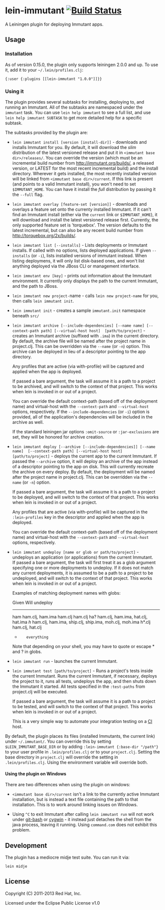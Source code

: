 # lein-immutant [![Build Status](https://secure.travis-ci.org/immutant/lein-immutant.png)](http://travis-ci.org/immutant/lein-immutant)

A Leiningen plugin for deploying Immutant apps.

## Usage

### Installation
    
As of version 0.15.0, the plugin only supports leiningen 2.0.0 and up.
To use it, add it to your `~/.lein/profiles.clj`:

    {:user {:plugins [[lein-immutant "1.0.0"]]}}
      
### Using it

The plugin provides several subtasks for installing, deploying to, and
running an Immutant. All of the subtasks are namespaced under the
`immutant` task. You can use `lein help immutant` to see a full list,
and use `lein help immutant SUBTASK` to get more detailed help for a 
specific subtask. 

The subtasks provided by the plugin are:

* `lein immutant install [version [install-dir]]` - downloads and
  installs Immutant for you. By default, it will download the *slim*
  distribution of the latest versioned release and put it in
  `<immutant base dir>/releases/`. You can override the version (which
  must be an incremental build number from
  http://immutant.org/builds/, a released version, or LATEST for
  the most recent incremental build) and the install
  directory. Wherever it gets installed, the most recently installed
  version will be linked from `<immutant base dir>/current`. If this link
  is present (and points to a valid Immutant install), you won't need
  to set `$IMMUTANT_HOME`. You can have it install the *full*
  distribution by passing it the `--full` flag.

* `lein immutant overlay [feature-set [version]]` - downloads and
  overlays a feature set onto the currenty installed Immutant. If it
  can't find an Immutant install (either via the `current` link or
  `$IMMUTANT_HOME`), it will download and install the latest
  versioned release first. Currently, the only supported feature set
  is 'torquebox'. The version defaults to the latest incremental, but
  can also be any recent build number from
  http://torquebox.org/2x/builds/.

* `lein immutant list [--installs]` - Lists deployments or Immutant
  installs. If called with no options, lists deployed applications. If
  given `--installs` (or `-i`), lists installed versions of immutant
  instead. When listing deploymens, it will only list disk-based ones,
  and won't list anything deployed via the JBoss CLI or management
  interface.

* `lein immutant env [key]` - prints out information about the
  Immutant environment. It currently only displays the path to the
  current Immutant, and the path to JBoss.
  
* `lein immutant new project-`name - calls `lein new project-name` for
   you, then calls `lein immutant init`.

* `lein immutant init` - creates a sample `immutant.init` namespace
  beneath `src/`
  
* `lein immutant archive [--include-dependencies] [--name name]
                         [--context-path path] [--virtual-host host] 
                         [path/to/project]` - 
  creates an Immutant archive (suffixed with `.ima`) in the current
  directory.  By default, the archive file will be named after the
  project name in project.clj.  This can be overridden via the
  `--name` (or `-n`) option.  This archive can be deployed in lieu of
  a descriptor pointing to the app directory. 

  Any profiles that are active (via with-profile) will be captured and
  applied when the app is deployed.

  If passed a bare argument, the task will assume it is a path to a
  project to be archived, and will switch to the context of that
  project. This works when lein is invoked in or out of a project.

  You can override the default context-path (based off of the
  deployment name) and virtual-host with the `--context-path` and
  `--virtual-host` options, respectively. If the
  `--include-dependencies` (or `-i`) option is provided, all of the
  application's dependencies will be included in the archive as
  well. 

  If the standard leiningen jar options `:omit-source` or
  `:jar-exclusions` are set, they will be honored for archive
  creation.

* `lein immutant deploy [--archive [--include-dependencies]] [--name name] 
                        [--context-path path] [--virtual-host host] 
                        [path/to/project]` - 
  deploys the current app to the current Immutant. If passed the
  `--archive` option, it will deploy an archive of the app instead of
  a descriptor pointing to the app on disk. This will currently
  recreate the archive on every deploy.  By default, the deployment
  will be named after the project name in project.clj.  This can be
  overridden via the `--name` (or `-n`) option.  

  If passed a bare argument, the task will assume it is a path to a
  project to be deployed, and will switch to the context of that
  project. This works when lein is invoked in or out of a project.

  Any profiles that are active (via with-profile) will be captured in
  the `:lein-profiles` key in the descriptor and applied when the app is
  deployed.

  You can override the default context-path (based off of the
  deployment name) and virtual-host with the `--context-path` and
  `--virtual-host` options, respectively.

* `lein immutant undeploy [name or glob or path/to/project]` - undeploys
  an application (or applications) from the current Immutant.  
  If passed a bare argument, the task will first treat it as a glob
  argument specifying one or more deployments to undeploy. If it does
  not match any current deployments, it is assumed to be a path to a
  project to be undeployed, and will switch to the context of that
  project. This works when lein is invoked in or out of a project.

  Examples of matching deployment names with globs:

  Given    Will undeploy
  -----    -------------
  ham      ham.clj, ham.ima
  ham.clj  ham.clj
  ha?      ham.clj, ham.ima, hat.clj, hat.ima
  *h*      ham.clj, ham.ima, ship.clj, ship.ima, moh.clj, moh.ima
  h*.clj   ham.clj, hat.clj
  *        everything

  Note that depending on your shell, you may have to quote or escape *
  and ? in globs.
  
* `lein immutant run` - launches the current Immutant. 

* `lein immutant test [path/to/project]` - Runs a project's tests
  inside the current Immutant. Runs the current Immutant, if
  necessary, deploys the project to it, runs all tests, undeploys the
  app, and then shuts down the Immutant it started. All tests
  specified in the `:test-paths` from project.clj will be executed.

  If passed a bare argument, the task will assume it is a path to a
  project to be tested, and will switch to the context of that
  project. This works when lein is invoked in or out of a project.

  This is a very simple way to automate your integration testing on a
  [CI](http://en.wikipedia.org/wiki/Continuous_integration) host.
  
By default, the plugin places its files (installed Immutants, the
current link) under `~/.immutant/`. You can override this by setting
`$LEIN_IMMUTANT_BASE_DIR` or by adding `:lein-immutant {:base-dir
"/path"}` to your user profile in `.lein/profiles.clj` or to your
`project.clj`. Setting the base directory in `project.clj` will
override the setting in `.lein/profiles.clj`. Using the environment
variable will override both.

#### Using the plugin on Windows

There are two differences when using the plugin on windows:

* `<immutant base dir>/current` isn't a link to the currently active
  Immutant installation, but is instead a text file containing the
  path to that installation. This is to work around linking issues on
  Windows.

* Using `^C` to exit Immutant after calling `lein immutant run` will
  not work under [git-bash](http://msysgit.github.com/) or
  [cygwin](http://www.cygwin.com/) - it instead just detaches the
  shell from the java process, leaving it running. Using `command.com`
  does not exhibit this problem.
  
## Development

The plugin has a mediocre midje test suite. You can run it via:

    lein midje

## License

Copyright (C) 2011-2013 Red Hat, Inc.

Licensed under the Eclipse Public License v1.0
